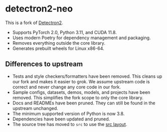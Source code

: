 # detectron2-neo

This is a fork of [Detectron2](https://github.com/facebookresearch/detectron2).

- Supports PyTorch 2.0, Python 3.11, and CUDA 11.8.
- Uses modern Poetry for dependency management and packaging.
- Removes everything outside the core library.
- Generates prebuilt wheels for Linux x86-64.

## Differences to upstream

- Tests and style checkers/formatters have been removed. This cleans up our fork and makes it easier to grok. We assume upstream code is correct and never change any core code in our fork.
- Sample configs, datasets, demos, models, and projects have been removed. This simplifies the fork scope to only the core library.
- Docs and READMEs have been pruned. They can still be found in the upstream unchanged.
- The minimum supported version of Python is now 3.8.
- Dependencies have been updated and pruned.
- The source tree has moved to `src` to use the [src layout](https://packaging.python.org/en/latest/discussions/src-layout-vs-flat-layout/).
